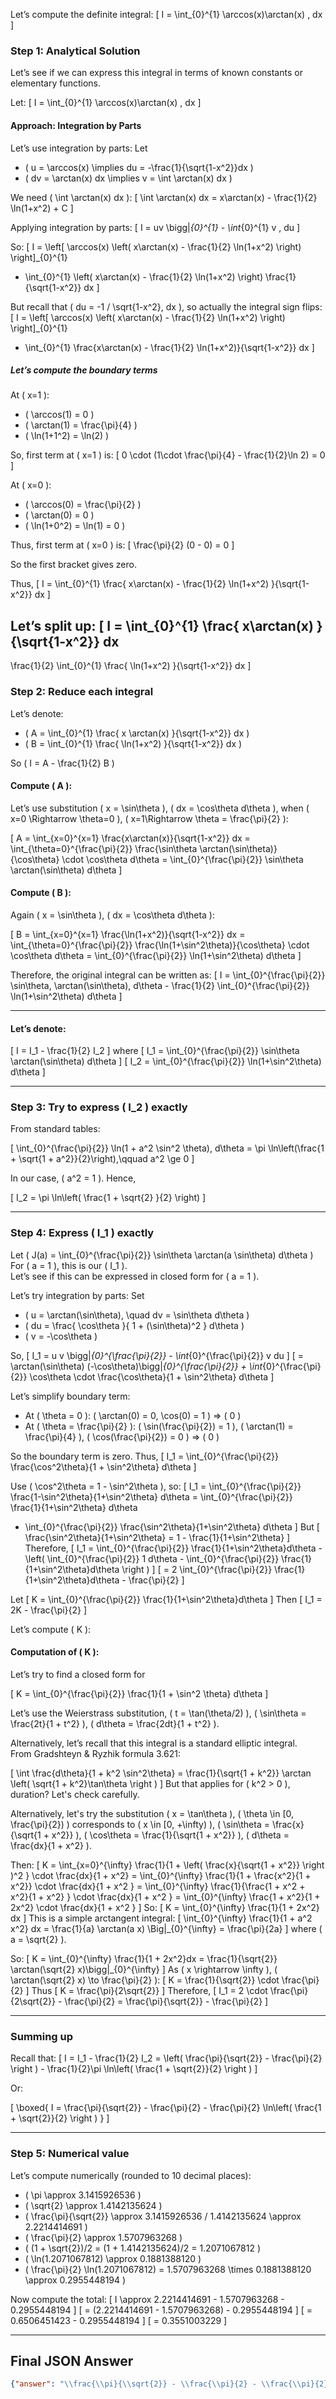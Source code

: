 Let’s compute the definite integral:
\[
I = \int_{0}^{1} \arccos(x)\arctan(x) \, dx
\]

### Step 1: Analytical Solution

Let’s see if we can express this integral in terms of known constants or elementary functions.

Let:
\[
I = \int_{0}^{1} \arccos(x)\arctan(x) \, dx
\]

#### Approach: Integration by Parts

Let’s use integration by parts:
Let
- \( u = \arccos(x) \implies du = -\frac{1}{\sqrt{1-x^2}}dx \)
- \( dv = \arctan(x) dx \implies v = \int \arctan(x) dx \)

We need \( \int \arctan(x) dx \):
\[
\int \arctan(x) dx = x\arctan(x) - \frac{1}{2} \ln(1+x^2) + C
\]

Applying integration by parts:
\[
I = uv \bigg|_{0}^{1} - \int_{0}^{1} v \, du
\]

So:
\[
I = \left[ \arccos(x) \left( x\arctan(x) - \frac{1}{2} \ln(1+x^2) \right) \right]_{0}^{1}
+ \int_{0}^{1} \left( x\arctan(x) - \frac{1}{2} \ln(1+x^2) \right) \frac{1}{\sqrt{1-x^2}} dx
\]

But recall that \( du = -1 / \sqrt{1-x^2}\, dx \), so actually the integral sign flips:
\[
I = \left[ \arccos(x) \left( x\arctan(x) - \frac{1}{2} \ln(1+x^2) \right) \right]_{0}^{1}
+ \int_{0}^{1} \frac{x\arctan(x) - \frac{1}{2} \ln(1+x^2)}{\sqrt{1-x^2}} dx
\]

##### Let’s compute the boundary terms

At \( x=1 \):
- \( \arccos(1) = 0 \)
- \( \arctan(1) = \frac{\pi}{4} \)
- \( \ln(1+1^2) = \ln(2) \)

So, first term at \( x=1 \) is:
\[
0 \cdot (1\cdot \frac{\pi}{4} - \frac{1}{2}\ln 2) = 0
\]

At \( x=0 \):
- \( \arccos(0) = \frac{\pi}{2} \)
- \( \arctan(0) = 0 \)
- \( \ln(1+0^2) = \ln(1) = 0 \)

Thus, first term at \( x=0 \) is:
\[
\frac{\pi}{2} (0 - 0) = 0
\]

So the first bracket gives zero.

Thus,
\[
I = \int_{0}^{1} \frac{ x\arctan(x) - \frac{1}{2} \ln(1+x^2) }{\sqrt{1-x^2}} dx
\]

Let’s split up:
\[
I = \int_{0}^{1} \frac{ x\arctan(x) }{\sqrt{1-x^2}} dx
-
\frac{1}{2} \int_{0}^{1} \frac{ \ln(1+x^2) }{\sqrt{1-x^2}} dx
\]


### Step 2: Reduce each integral

Let’s denote:
- \( A = \int_{0}^{1} \frac{ x \arctan(x) }{\sqrt{1-x^2}} dx \)
- \( B = \int_{0}^{1} \frac{ \ln(1+x^2) }{\sqrt{1-x^2}} dx \)

So \( I = A - \frac{1}{2} B \)

#### Compute \( A \):

Let’s use substitution \( x = \sin\theta \), \( dx = \cos\theta d\theta \), when \( x=0 \Rightarrow \theta=0 \), \( x=1\Rightarrow \theta = \frac{\pi}{2} \):

\[
A = \int_{x=0}^{x=1} \frac{x\arctan(x)}{\sqrt{1-x^2}} dx
= \int_{\theta=0}^{\frac{\pi}{2}} \frac{\sin\theta \arctan(\sin\theta)}{\cos\theta} \cdot \cos\theta d\theta
= \int_{0}^{\frac{\pi}{2}} \sin\theta \arctan(\sin\theta) d\theta
\]

#### Compute \( B \):

Again \( x = \sin\theta \), \( dx = \cos\theta d\theta \):

\[
B = \int_{x=0}^{x=1} \frac{\ln(1+x^2)}{\sqrt{1-x^2}} dx
= \int_{\theta=0}^{\frac{\pi}{2}} \frac{\ln(1+\sin^2\theta)}{\cos\theta} \cdot \cos\theta d\theta
= \int_{0}^{\frac{\pi}{2}} \ln(1+\sin^2\theta) d\theta
\]

Therefore, the original integral can be written as:
\[
I = \int_{0}^{\frac{\pi}{2}} \sin\theta\, \arctan(\sin\theta)\, d\theta - \frac{1}{2} \int_{0}^{\frac{\pi}{2}} \ln(1+\sin^2\theta) d\theta
\]

---

#### Let’s denote:

\[
I = I_1 - \frac{1}{2} I_2
\]
where
\[
I_1 = \int_{0}^{\frac{\pi}{2}} \sin\theta \arctan(\sin\theta) d\theta
\]
\[
I_2 = \int_{0}^{\frac{\pi}{2}} \ln(1+\sin^2\theta) d\theta
\]

---

### Step 3: Try to express \( I_2 \) exactly

From standard tables:

\[
\int_{0}^{\frac{\pi}{2}} \ln(1 + a^2 \sin^2 \theta)\, d\theta = \pi \ln\left(\frac{1 + \sqrt{1 + a^2}}{2}\right),\qquad a^2 \ge 0
\]

In our case, \( a^2 = 1 \). Hence,

\[
I_2 = \pi \ln\left( \frac{1 + \sqrt{2} }{2} \right)
\]

---

### Step 4: Express \( I_1 \) exactly

Let \( J(a) = \int_{0}^{\frac{\pi}{2}} \sin\theta \arctan(a \sin\theta) d\theta \)  
For \( a = 1 \), this is our \( I_1 \).  
Let’s see if this can be expressed in closed form for \( a = 1 \).

Let’s try integration by parts:
Set
- \( u = \arctan(\sin\theta), \quad dv = \sin\theta d\theta \)
- \( du = \frac{ \cos\theta }{ 1 + (\sin\theta)^2 } d\theta \)
- \( v = -\cos\theta \)

So,
\[
I_1 = u v \bigg|_{0}^{\frac{\pi}{2}} - \int_{0}^{\frac{\pi}{2}} v du
\]
\[
= \arctan(\sin\theta) (-\cos\theta)\bigg|_{0}^{\frac{\pi}{2}} + \int_{0}^{\frac{\pi}{2}} \cos\theta \cdot \frac{\cos\theta}{1 + \sin^2\theta} d\theta
\]

Let’s simplify boundary term:
- At \( \theta = 0 \): \( \arctan(0) = 0, \cos(0) = 1 \) ⇒ \( 0 \)
- At \( \theta = \frac{\pi}{2} \): \( \sin(\frac{\pi}{2}) = 1 \), \( \arctan(1) = \frac{\pi}{4} \), \( \cos(\frac{\pi}{2}) = 0 \) ⇒ \( 0 \)

So the boundary term is zero. Thus,
\[
I_1 = \int_{0}^{\frac{\pi}{2}} \frac{\cos^2\theta}{1 + \sin^2\theta} d\theta
\]

Use \( \cos^2\theta = 1 - \sin^2\theta \), so:
\[
I_1 = \int_{0}^{\frac{\pi}{2}} \frac{1-\sin^2\theta}{1+\sin^2\theta} d\theta
= \int_{0}^{\frac{\pi}{2}} \frac{1}{1+\sin^2\theta} d\theta
- \int_{0}^{\frac{\pi}{2}} \frac{\sin^2\theta}{1+\sin^2\theta} d\theta
\]
But
\[
\frac{\sin^2\theta}{1+\sin^2\theta} = 1 - \frac{1}{1+\sin^2\theta}
\]
Therefore,
\[
I_1 = \int_{0}^{\frac{\pi}{2}} \frac{1}{1+\sin^2\theta}d\theta - \left( \int_{0}^{\frac{\pi}{2}} 1 d\theta - \int_{0}^{\frac{\pi}{2}} \frac{1}{1+\sin^2\theta}d\theta \right )
\]
\[
= 2 \int_{0}^{\frac{\pi}{2}} \frac{1}{1+\sin^2\theta}d\theta - \frac{\pi}{2}
\]

Let
\[
K = \int_{0}^{\frac{\pi}{2}} \frac{1}{1+\sin^2\theta}d\theta
\]
Then
\[
I_1 = 2K - \frac{\pi}{2}
\]

Let’s compute \( K \):

#### Computation of \( K \):

Let’s try to find a closed form for

\[
K = \int_{0}^{\frac{\pi}{2}} \frac{1}{1 + \sin^2 \theta} d\theta
\]

Let’s use the Weierstrass substitution, \( t = \tan(\theta/2) \), \( \sin\theta = \frac{2t}{1 + t^2} \), \( d\theta = \frac{2dt}{1 + t^2} \).

Alternatively, let’s recall that this integral is a standard elliptic integral.  
From Gradshteyn & Ryzhik formula 3.621:

\[
\int \frac{d\theta}{1 + k^2 \sin^2\theta} = \frac{1}{\sqrt{1 + k^2}} \arctan \left( \sqrt{1 + k^2}\tan\theta \right )
\]
But that applies for \( k^2 > 0 \), duration? Let's check carefully.

Alternatively, let's try the substitution \( x = \tan\theta \), \( \theta \in [0, \frac{\pi}{2}) \) corresponds to \( x \in [0, +\infty) \), \( \sin\theta = \frac{x}{\sqrt{1 + x^2}} \), \( \cos\theta = \frac{1}{\sqrt{1 + x^2}} \), \( d\theta = \frac{dx}{1 + x^2} \).

Then:
\[
K = \int_{x=0}^{\infty} \frac{1}{1 + \left( \frac{x}{\sqrt{1 + x^2}} \right )^2 } \cdot \frac{dx}{1 + x^2}
= \int_{0}^{\infty} \frac{1}{1 + \frac{x^2}{1 + x^2}} \cdot \frac{dx}{1 + x^2 }
= \int_{0}^{\infty} \frac{1}{\frac{1 + x^2 + x^2}{1 + x^2} } \cdot \frac{dx}{1 + x^2 }
= \int_{0}^{\infty} \frac{1 + x^2}{1 + 2x^2} \cdot \frac{dx}{1 + x^2 }
\]
So:
\[
K = \int_{0}^{\infty} \frac{1}{1 + 2x^2} dx
\]
This is a simple arctangent integral:
\[
\int_{0}^{\infty} \frac{1}{1 + a^2 x^2} dx = \frac{1}{a} \arctan(a x) \Big|_{0}^{\infty} = \frac{\pi}{2a}
\]
where \( a = \sqrt{2} \).

So:
\[
K = \int_{0}^{\infty} \frac{1}{1 + 2x^2}dx = \frac{1}{\sqrt{2}} \arctan(\sqrt{2} x)\bigg|_{0}^{\infty}
\]
As \( x \rightarrow \infty \), \( \arctan(\sqrt{2} x) \to \frac{\pi}{2} \):
\[
K = \frac{1}{\sqrt{2}} \cdot \frac{\pi}{2}
\]
Thus
\[
K = \frac{\pi}{2\sqrt{2}}
\]
Therefore,
\[
I_1 = 2 \cdot \frac{\pi}{2\sqrt{2}} - \frac{\pi}{2} = \frac{\pi}{\sqrt{2}} - \frac{\pi}{2}
\]

---

### Summing up

Recall that:
\[
I = I_1 - \frac{1}{2} I_2 = \left( \frac{\pi}{\sqrt{2}} - \frac{\pi}{2} \right ) - \frac{1}{2}\pi \ln\left( \frac{1 + \sqrt{2}}{2} \right )
\]

Or:

\[
\boxed{
I = \frac{\pi}{\sqrt{2}} - \frac{\pi}{2} - \frac{\pi}{2} \ln\left( \frac{1 + \sqrt{2}}{2} \right )
}
\]

---

### Step 5: Numerical value

Let’s compute numerically (rounded to 10 decimal places):

- \( \pi \approx 3.1415926536 \)
- \( \sqrt{2} \approx 1.4142135624 \)
- \( \frac{\pi}{\sqrt{2}} \approx 3.1415926536 / 1.4142135624 \approx 2.2214414691 \)
- \( \frac{\pi}{2} \approx 1.5707963268 \)
- \( (1 + \sqrt{2})/2 = (1 + 1.4142135624)/2 = 1.2071067812 \)
- \( \ln(1.2071067812) \approx 0.1881388120 \)
- \( \frac{\pi}{2} \ln(1.2071067812) = 1.5707963268 \times 0.1881388120 \approx 0.2955448194 \)

Now compute the total:
\[
I \approx 2.2214414691 - 1.5707963268 - 0.2955448194
\]
\[
= (2.2214414691 - 1.5707963268) - 0.2955448194
\]
\[
= 0.6506451423 - 0.2955448194
\]
\[
= 0.3551003229
\]

---

## Final JSON Answer

```json
{"answer": "\\frac{\\pi}{\\sqrt{2}} - \\frac{\\pi}{2} - \\frac{\\pi}{2} \\ln \\left( \\frac{1+\\sqrt{2}}{2} \\right )", "numerical_answer": "0.3551003229"}
```
